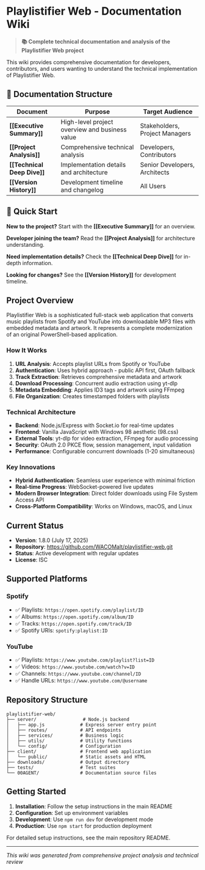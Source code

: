 # Playlistifier Web - Documentation Wiki

> **📚 Complete technical documentation and analysis of the Playlistifier Web project**

This wiki provides comprehensive documentation for developers, contributors, and users wanting to understand the technical implementation of Playlistifier Web.

## 📖 Documentation Structure

| Document | Purpose | Target Audience |
|----------|---------|----------------|
| **[[Executive Summary]]** | High-level project overview and business value | Stakeholders, Project Managers |
| **[[Project Analysis]]** | Comprehensive technical analysis | Developers, Contributors |
| **[[Technical Deep Dive]]** | Implementation details and architecture | Senior Developers, Architects |
| **[[Version History]]** | Development timeline and changelog | All Users |

## 🚀 Quick Start

**New to the project?** Start with the **[[Executive Summary]]** for an overview.

**Developer joining the team?** Read the **[[Project Analysis]]** for architecture understanding.

**Need implementation details?** Check the **[[Technical Deep Dive]]** for in-depth information.

**Looking for changes?** See the **[[Version History]]** for development timeline.

## Project Overview

Playlistifier Web is a sophisticated full-stack web application that converts music playlists from Spotify and YouTube into downloadable MP3 files with embedded metadata and artwork. It represents a complete modernization of an original PowerShell-based application.

### How It Works
1. **URL Analysis**: Accepts playlist URLs from Spotify or YouTube
2. **Authentication**: Uses hybrid approach - public API first, OAuth fallback
3. **Track Extraction**: Retrieves comprehensive metadata and artwork
4. **Download Processing**: Concurrent audio extraction using yt-dlp
5. **Metadata Embedding**: Applies ID3 tags and artwork using FFmpeg
6. **File Organization**: Creates timestamped folders with playlists

### Technical Architecture
- **Backend**: Node.js/Express with Socket.io for real-time updates
- **Frontend**: Vanilla JavaScript with Windows 98 aesthetic (98.css)
- **External Tools**: yt-dlp for video extraction, FFmpeg for audio processing
- **Security**: OAuth 2.0 PKCE flow, session management, input validation
- **Performance**: Configurable concurrent downloads (1-20 simultaneous)

### Key Innovations
- **Hybrid Authentication**: Seamless user experience with minimal friction
- **Real-time Progress**: WebSocket-powered live updates
- **Modern Browser Integration**: Direct folder downloads using File System Access API
- **Cross-Platform Compatibility**: Works on Windows, macOS, and Linux

## Current Status

- **Version**: 1.8.0 (July 17, 2025)
- **Repository**: https://github.com/WACOMalt/playlistifier-web.git
- **Status**: Active development with regular updates
- **License**: ISC

## Supported Platforms

### Spotify
- ✅ Playlists: `https://open.spotify.com/playlist/ID`
- ✅ Albums: `https://open.spotify.com/album/ID`
- ✅ Tracks: `https://open.spotify.com/track/ID`
- ✅ Spotify URIs: `spotify:playlist:ID`

### YouTube
- ✅ Playlists: `https://www.youtube.com/playlist?list=ID`
- ✅ Videos: `https://www.youtube.com/watch?v=ID`
- ✅ Channels: `https://www.youtube.com/channel/ID`
- ✅ Handle URLs: `https://www.youtube.com/@username`

## Repository Structure

```
playlistifier-web/
├── server/                 # Node.js backend
│   ├── app.js             # Express server entry point
│   ├── routes/            # API endpoints
│   ├── services/          # Business logic
│   ├── utils/             # Utility functions
│   └── config/            # Configuration
├── client/                # Frontend web application
│   └── public/            # Static assets and HTML
├── downloads/             # Output directory
├── tests/                 # Test suites
└── 00AGENT/               # Documentation source files
```

## Getting Started

1. **Installation**: Follow the setup instructions in the main README
2. **Configuration**: Set up environment variables
3. **Development**: Use `npm run dev` for development mode
4. **Production**: Use `npm start` for production deployment

For detailed setup instructions, see the main repository README.

---

*This wiki was generated from comprehensive project analysis and technical review*
